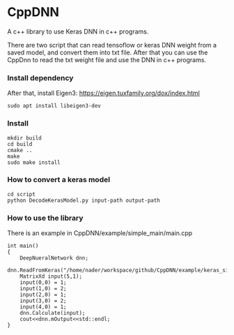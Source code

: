 # CppDNN

A c++ library to use Keras DNN in c++ programs.

There are two script that can read tensoflow or keras DNN weight from a saved model, and convert them into txt file.
After that you can use the CppDnn to read the txt weight file and use the DNN in c++ programs.

### Install dependency
After that, install Eigen3: https://eigen.tuxfamily.org/dox/index.html
```
sudo apt install libeigen3-dev
```

### Install
```
mkdir build
cd build
cmake ..
make
sudo make install
```


### How to convert a keras model
```
cd script
python DecodeKerasModel.py input-path output-path
```


### How to use the library
There is an example in CppDNN/example/simple_main/main.cpp

```
int main()
{
    DeepNueralNetwork dnn;
    dnn.ReadFromKeras("/home/nader/workspace/github/CppDNN/example/keras_simple/simple.txt");
    MatrixXd input(5,1);
    input(0,0) = 1;
    input(1,0) = 2;
    input(2,0) = 1;
    input(3,0) = 2;
    input(4,0) = 1;
    dnn.Calculate(input);
    cout<<dnn.mOutput<<std::endl;
}
```
